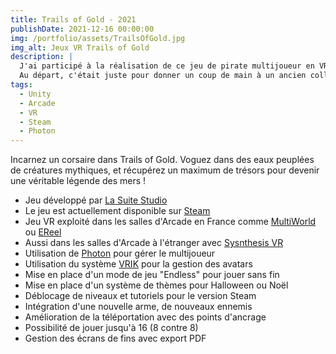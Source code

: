 ```yaml
---
title: Trails of Gold - 2021
publishDate: 2021-12-16 00:00:00
img: /portfolio/assets/TrailsOfGold.jpg
img_alt: Jeux VR Trails of Gold
description: |
  J'ai participé à la réalisation de ce jeu de pirate multijoueur en VR, pour les salles d'Arcade et aussi pour la version Steam.
  Au départ, c'était juste pour donner un coup de main à un ancien collègue et c'est devenu ensuite une aventure de plusieurs années de développement.
tags:
  - Unity
  - Arcade
  - VR
  - Steam
  - Photon
---
```

<p>
  Incarnez un corsaire dans Trails of Gold. Voguez dans des eaux peuplées de créatures mythiques, et récupérez un maximum de trésors pour devenir une véritable légende des mers ! 
</p>
<div>
  <p>
    <ul>
      <li>Jeu développé par <a href ="https://www.linkedin.com/company/la-suite-studio/" target="_blank">La Suite Studio</a>
      <li>Le jeu est actuellement disponible sur <a href ="https://store.steampowered.com/app/1804440/Trails_Of_Gold_Privateers/" target="_blank">Steam</a>
      <li>Jeu VR exploité dans les salles d'Arcade en France comme <a href ="https://www.multiworld.com/jeux/77/trails-of-gold/" target="_blank"> MultiWorld</a> ou <a href ="https://ereel.fr/experiences/shooting/trail-of-gold/" target="_blank"> EReel</a>
      <li>Aussi dans les salles d'Arcade à l'étranger avec <a href ="https://games.synthesisvr.com/games/trails-of-gold" target="_blank"> Sysnthesis VR </a>
      <li>Utilisation de <a href ="https://www.photonengine.com/#" target="_blank"> Photon</a> pour gérer le multijoueur
      <li>Utilisation du système <a href ="http://www.root-motion.com/finalikdox/html/page16.html" target="_blank"> VRIK</a> pour la gestion des avatars
      <li>Mise en place d'un mode de jeu "Endless" pour jouer sans fin
      <li>Mise en place d'un système de thèmes pour Halloween ou Noël
      <li>Déblocage de niveaux et tutoriels pour le version Steam
      <li>Intégration d'une nouvelle arme, de nouveaux ennemis
      <li>Amélioration de la téléportation avec des points d'ancrage
      <li>Possibilité de jouer jusqu'à 16 (8 contre 8)
      <li>Gestion des écrans de fins avec export PDF
    </ul>
  </p>
</div>
